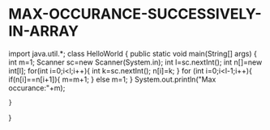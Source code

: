 # MAX-OCCURANCE-SUCCESSIVELY-IN-ARRAY
import java.util.*;
class HelloWorld {
    public static void main(String[] args) {
        int m=1;
        Scanner sc=new Scanner(System.in);
        int l=sc.nextInt();
        int n[]=new int[l];
        for(int i=0;i<l;i++){
            int k=sc.nextInt();
            n[i]=k;
        }
        for (int i=0;i<l-1;i++){
            if(n[i]==n[i+1]){
                m=m+1;
            }
            else
            m=1;
        }
        System.out.println("Max occurance:"+m);
        
    }
}
